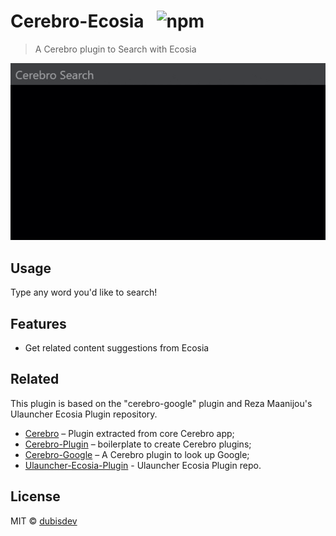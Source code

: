 # Cerebro-Ecosia &nbsp; ![npm](https://img.shields.io/npm/v/cerebro-ecosia?color=green)

> A Cerebro plugin to Search with Ecosia

![](https://raw.githubusercontent.com/dubisdev/cerebro-ecosia/HEAD/screenshot.gif)

## Usage

Type any word you'd like to search!

## Features

- Get related content suggestions from Ecosia

## Related

This plugin is based on the "cerebro-google" plugin and Reza Maanijou's Ulauncher Ecosia Plugin repository.

- [Cerebro](http://github.com/cerebroapp/cerebro) – Plugin extracted from core Cerebro app;
- [Cerebro-Plugin](http://github.com/cerebroapp/cerebro-plugin) – boilerplate to create Cerebro plugins;
- [Cerebro-Google](https://github.com/cerebroapp/cerebro-google) – A Cerebro plugin to look up Google;
- [Ulauncher-Ecosia-Plugin](https://github.com/maanijou/ulauncher-ecosia-search) - Ulauncher Ecosia Plugin repo.

## License

MIT © [dubisdev](https://dubis.dev)
